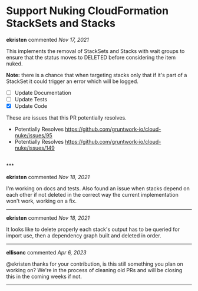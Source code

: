 # Support Nuking CloudFormation StackSets and Stacks

**ekristen** commented *Nov 17, 2021*

This implements the removal of StackSets and Stacks with wait groups to ensure that the status moves to DELETED before considering the item nuked.

**Note:** there is a chance that when targeting stacks only that if it's part of a StackSet it could trigger an error which will be logged.

- [ ] Update Documentation
- [ ] Update Tests
- [x] Update Code

These are issues that this PR potentially resolves.

- Potentially Resolves https://github.com/gruntwork-io/cloud-nuke/issues/95
- Potentially Resolves https://github.com/gruntwork-io/cloud-nuke/issues/149
<br />
***


**ekristen** commented *Nov 18, 2021*

I'm working on docs and tests. Also found an issue when stacks depend on each other if not deleted in the correct way the current implementation won't work, working on a fix.
***

**ekristen** commented *Nov 18, 2021*

It looks like to delete properly each stack's output has to be queried for import use, then a dependency graph built and deleted in order. 
***

**ellisonc** commented *Apr 6, 2023*

@ekristen thanks for your contribution, is this still something you plan on working on? We're in the process of cleaning old PRs and will be closing this in the coming weeks if not.
***

